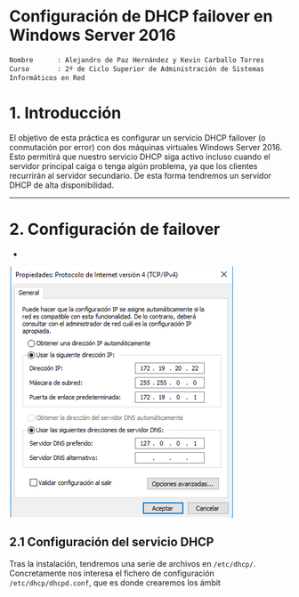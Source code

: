 # Configuración de DHCP failover en Windows Server 2016

```
Nombre      : Alejandro de Paz Hernández y Kevin Carballo Torres
Curso       : 2º de Ciclo Superior de Administración de Sistemas Informáticos en Red
```

# 1. Introducción

El objetivo de esta práctica es configurar un servicio DHCP failover (o conmutación por error) con dos máquinas virtuales Windows Server 2016. Esto permitirá que nuestro servicio DHCP siga activo incluso cuando el servidor principal caiga o tenga algún problema, ya que los clientes recurrirán al servidor secundario. De esta forma tendremos un servidor DHCP de alta disponibilidad.

---

# 2. Configuración de failover

- 

![](img/1.png)


## 2.1 Configuración del servicio DHCP


Tras la instalación, tendremos una serie de archivos en `/etc/dhcp/`. Concretamente nos interesa el fichero de configuración `/etc/dhcp/dhcpd.conf`, que es donde crearemos los ámbit